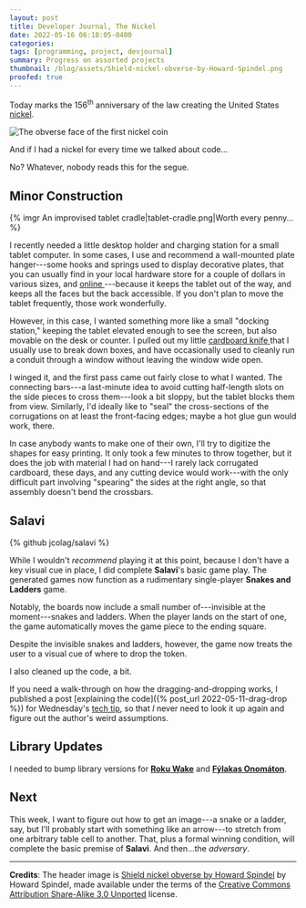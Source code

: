 ```yaml
---
layout: post
title: Developer Journal, The Nickel
date: 2022-05-16 06:18:05-0400
categories:
tags: [programming, project, devjournal]
summary: Progress on assorted projects
thumbnail: /blog/assets/Shield-nickel-obverse-by-Howard-Spindel.png
proofed: true
---
```


Today marks the 156<sup>th</sup> anniversary of the law creating the United States [nickel](https://en.wikipedia.org/wiki/Nickel_%28United_States_coin%29).

![The obverse face of the first nickel coin](/blog/assets/Shield-nickel-obverse-by-Howard-Spindel.png "Don't try to use a nickel as an actual shield; it's too small.")

And if I had a nickel for every time we talked about code...

No?  Whatever, nobody reads this for the segue.

## Minor Construction

{% imgr An improvised tablet cradle|tablet-cradle.png|Worth every penny... %}

I recently needed a little desktop holder and charging station for a small tablet computer.  In some cases, I use and recommend a wall-mounted plate hanger---some hooks and springs used to display decorative plates, that you can usually find in your local hardware store for a couple of dollars in various sizes, and [online <i class="fab fa-amazon"></i>](https://amzn.to/3yDoVSa)---because it keeps the tablet out of the way, and keeps all the faces but the back accessible.  If you don't plan to move the tablet frequently, those work wonderfully.

However, in this case, I wanted something more like a small "docking station," keeping the tablet elevated enough to see the screen, but also movable on the desk or counter.  I pulled out my little [cardboard knife <i class="fab fa-amazon"></i>](https://amzn.to/3Neis3T) that I usually use to break down boxes, and have occasionally used to cleanly run a conduit through a window without leaving the window wide open.

I winged it, and the first pass came out fairly close to what I wanted.  The connecting bars---a last-minute idea to avoid cutting half-length slots on the side pieces to cross them---look a bit sloppy, but the tablet blocks them from view.  Similarly, I'd ideally like to "seal" the cross-sections of the corrugations on at least the front-facing edges; maybe a hot glue gun would work, there.

In case anybody wants to make one of their own, I'll try to digitize the shapes for easy printing.  It only took a few minutes to throw together, but it does the job with material I had on hand---I rarely lack corrugated cardboard, these days, and any cutting device would work---with the only difficult part involving "spearing" the sides at the right angle, so that assembly doesn't bend the crossbars.

## Salavi

{% github jcolag/salavi %}

While I wouldn't *recommend* playing it at this point, because I don't have a key visual cue in place, I did complete **Salavi**'s basic game play.  The generated games now function as a rudimentary single-player **Snakes and Ladders** game.

Notably, the boards now include a small number of---invisible at the moment---snakes and ladders.  When the player lands on the start of one, the game automatically moves the game piece to the ending square.

Despite the invisible snakes and ladders, however, the game now treats the user to a visual cue of where to drop the token.

I also cleaned up the code, a bit.

If you need a walk-through on how the dragging-and-dropping works, I published a post [explaining the code]({% post_url 2022-05-11-drag-drop %}) for Wednesday's [tech tip](/blog/tag/techtips), so that *I* never need to look it up again and figure out the author's weird assumptions.

## Library Updates

I needed to bump library versions for [**Roku Wake**](https://github.com/jcolag/RokuWake) and [**Fýlakas Onomáton**](https://github.com/jcolag/fylakas-onomaton).

## Next

This week, I want to figure out how to get an image---a snake or a ladder, say, but I'll probably start with something like an arrow---to stretch from one arbitrary table cell to another.  That, plus a formal winning condition, will complete the basic premise of **Salavi**.  And then...the *adversary*.

* * *

**Credits**:  The header image is [Shield nickel obverse by Howard Spindel](https://commons.wikimedia.org/wiki/File:Shield_nickel_obverse_by_Howard_Spindel.png) by Howard Spindel, made available under the terms of the [Creative Commons Attribution Share-Alike 3.0 Unported](https://creativecommons.org/licenses/by-sa/3.0/deed.en) license.
